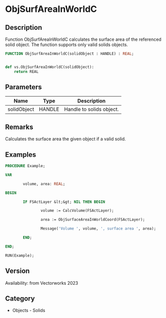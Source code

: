 # ObjSurfAreaInWorldC

## Description
Function ObjSurfAreaInWorldC calculates the surface area of the referenced solid object. The function supports only valid solids objects.

```pascal
FUNCTION ObjSurfAreaInWorldC(solidObject : HANDLE) : REAL;
```

```python

def vs.ObjSurfAreaInWorldC(solidObject):
    return REAL
```

## Parameters
|Name|Type|Description|
|---|---|---|
|solidObject|HANDLE|Handle to solids object.|

## Remarks
Calculates the surface area the given object if a valid solid.

## Examples
```pascal
PROCEDURE Example;

VAR

        volume, area: REAL;

BEGIN

        IF FSActLayer &lt;&gt; NIL THEN BEGIN

                volume := CalcVolume(FSActLayer);

                area := ObjSurfaceAreaInWorldCoord(FSActLayer);

                Message('Volume ', volume, ', surface area ', area);

        END;

END;

RUN(Example);
```

## Version
Availability: from Vectorworks 2023
## Category
* Objects - Solids

